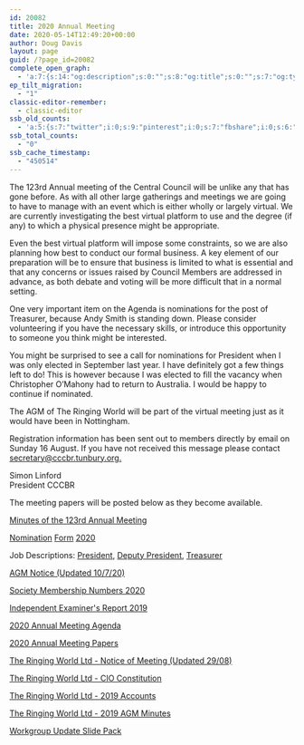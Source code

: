 ```yaml
---
id: 20082
title: 2020 Annual Meeting
date: 2020-05-14T12:49:20+00:00
author: Doug Davis
layout: page
guid: /?page_id=20082
complete_open_graph:
  - 'a:7:{s:14:"og:description";s:0:"";s:8:"og:title";s:0:"";s:7:"og:type";s:0:"";s:12:"twitter:card";s:7:"summary";s:15:"twitter:creator";s:0:"";s:19:"twitter:description";s:0:"";s:8:"og:image";s:0:"";}'
ep_tilt_migration:
  - "1"
classic-editor-remember:
  - classic-editor
ssb_old_counts:
  - 'a:5:{s:7:"twitter";i:0;s:9:"pinterest";i:0;s:7:"fbshare";i:0;s:6:"reddit";i:0;s:6:"tumblr";N;}'
ssb_total_counts:
  - "0"
ssb_cache_timestamp:
  - "450514"
---
```

The 123rd Annual meeting of the Central Council will be unlike any that has gone before. As with all other large gatherings and meetings we are going to have to manage with an event which is either wholly or largely virtual. We are currently investigating the best virtual platform to use and the degree (if any) to which a physical presence might be appropriate.

Even the best virtual platform will impose some constraints, so we are also planning how best to conduct our formal business. A key element of our preparation will be to ensure that business is limited to what is essential and that any concerns or issues raised by Council Members are addressed in advance, as both debate and voting will be more difficult that in a normal setting.

One very important item on the Agenda is nominations for the post of Treasurer, because Andy Smith is standing down. Please consider volunteering if you have the necessary skills, or introduce this opportunity to someone you think might be interested.

You might be surprised to see a call for nominations for President when I was only elected in September last year. I have definitely got a few things left to do! This is however because I was elected to fill the vacancy when Christopher O’Mahony had to return to Australia. I would be happy to continue if nominated.

The AGM of The Ringing World will be part of the virtual meeting just as it would have been in Nottingham.

Registration information has been sent out to members directly by email on Sunday 16 August. If you have not received this message please contact [secretary@cccbr.tunbury.org.](mailto:secretary@cccbr.tunbury.org)

Simon Linford  
President CCCBR

The meeting papers will be posted below as they become available.

[Minutes of the 123rd Annual Meeting](https://cccbr.org.uk/wp-content/uploads/2021/01/cc2020-minutes.pdf)

[Nomination](https://cccbr.org.uk/wp-content/uploads/2020/05/Nomination-form-2020.doc) [For](https://cccbr.org.uk/wp-content/uploads/2020/05/Nomination-form-2020.doc)[m](https://cccbr.org.uk/wp-content/uploads/2020/05/Nomination-form-2020.doc) [2020](https://cccbr.org.uk/wp-content/uploads/2020/05/Nomination-form-2020.doc)

Job Descriptions: <a href="http://cccbr.org.uk/wp-content/uploads/2016/02/president-job-description.pdf" target="_blank" rel="noopener noreferrer">President</a>, <a href="http://cccbr.org.uk/wp-content/uploads/2016/02/deputy-president-job-description.pdf" target="_blank" rel="noopener noreferrer">Deputy President</a>, <a href="http://cccbr.org.uk/wp-content/uploads/2016/02/treasurer-job-description.pdf" target="_blank" rel="noopener noreferrer">Treasurer</a>

<a href="https://cccbr.org.uk/wp-content/uploads/2020/07/AGM-Notice-2020-final.pdf" target="_blank" rel="noopener noreferrer">AGM Notice (Updated 10/7/20)</a>

<a href="https://cccbr.org.uk/wp-content/uploads/2020/07/Society-Membership-Numbers.pdf" target="_blank" rel="noopener noreferrer">Society Membership Numbers 2020</a>

<a href="https://cccbr.org.uk/wp-content/uploads/2020/07/IEs-Report-2019-FINAL.pdf" target="_blank" rel="noopener noreferrer">Independent Examiner&apos;s Report 2019</a>

<a href="https://cccbr.org.uk/wp-content/uploads/2020/08/cc2020-agenda.pdf" target="_blank" rel="noopener noreferrer">2020 Annual Meeting Agenda</a>

<a href="https://cccbr.org.uk/wp-content/uploads/2020/08/cc2020.pdf" target="_blank" rel="noopener noreferrer">2020 Annual Meeting Papers</a>

<a href="https://cccbr.org.uk/wp-content/uploads/2020/08/Notice-of-Meeting-2020-FINAL.pdf" target="_blank" rel="noopener noreferrer">The Ringing World Ltd - Notice of Meeting (Updated 29/08)</a>

<a href="https://cccbr.org.uk/wp-content/uploads/2020/09/RW-CIO-Constutution-1.pdf" target="_blank" rel="noopener">The Ringing World Ltd - CIO Constitution</a>

<a href="https://cccbr.org.uk/wp-content/uploads/2020/08/Ringing-World-Signed-Accounts-YE2019-1.pdf" target="_blank" rel="noopener noreferrer">The Ringing World Ltd - 2019 Accounts</a>

<a href="https://cccbr.org.uk/wp-content/uploads/2020/08/RW_AGM_Mins-07-Sep-19-1.pdf" target="_blank" rel="noopener noreferrer">The Ringing World Ltd - 2019 AGM Minutes</a>

[Workgroup Update Slide Pack](https://cccbr.org.uk/wp-content/uploads/2020/09/200830-CCCBR-AGM-2020.pdf)
